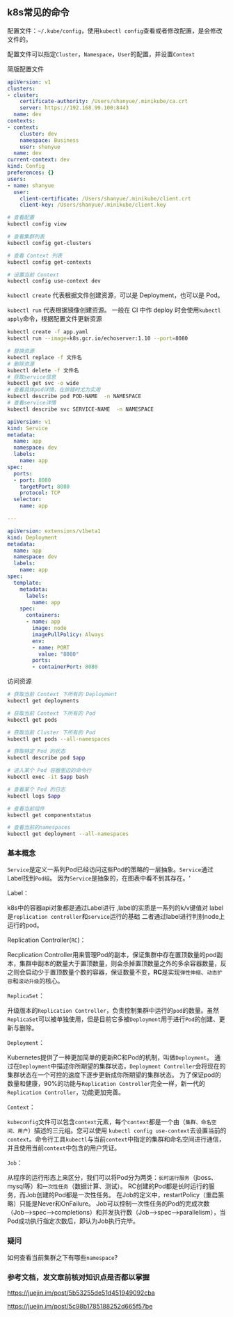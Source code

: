 ## k8s常见的命令

配置文件：`~/.kube/config`，使用`kubectl config`查看或者修改配置，是会修改文件的。

配置文件可以指定`Cluster`，`Namespace`，`User`的配置，并设置`Context`


简版配置文件

```yaml
apiVersion: v1
clusters:
- cluster:
    certificate-authority: /Users/shanyue/.minikube/ca.crt
    server: https://192.168.99.100:8443
  name: dev
contexts:
- context:
    cluster: dev
    namespace: Business
    user: shanyue
  name: dev
current-context: dev
kind: Config
preferences: {}
users:
- name: shanyue
  user:
    client-certificate: /Users/shanyue/.minikube/client.crt
    client-key: /Users/shanyue/.minikube/client.key
```

```sh
# 查看配置
kubectl config view

# 查看集群列表
kubectl config get-clusters

# 查看 Context 列表
kubectl config get-contexts

# 设置当前 Context
kubectl config use-context dev

```

`kubectl create` 代表根据文件创建资源，可以是 Deployment，也可以是 Pod。

`kubectl run` 代表根据镜像创建资源。
一般在 CI 中作 deploy 时会使用`kubectl apply`命令，根据配置文件更新资源

```sh
kubectl create -f app.yaml
kubectl run --image=k8s.gcr.io/echoserver:1.10 --port=8080

# 替换资源
kubectl replace -f 文件名
# 删除资源
kubectl delete -f 文件名
# 获取service信息
kubectl get svc -o wide
# 查看具体pod详情，在排错时尤为实用
kubectl describe pod POD-NAME  -n NAMESPACE
# 查看service详情
kubectl describe svc SERVICE-NAME  -n NAMESPACE

```

```yaml
apiVersion: v1
kind: Service
metadata:
  name: app
  namespace: dev
  labels:
    name: app
spec:
  ports:
  - port: 8080
    targetPort: 8080
    protocol: TCP
  selector:
    name: app

---

apiVersion: extensions/v1beta1
kind: Deployment
metadata:
  name: app
  namespace: dev
  labels:
    name: app
spec:
  template:
    metadata:
      labels:
        name: app
    spec:
      containers:
      - name: app
        image: node
        imagePullPolicy: Always
        env:
        - name: PORT
          value: "8080"
        ports:
        - containerPort: 8080
```

访问资源
```sh
# 获取当前 Context 下所有的 Deployment
kubectl get deployments

# 获取当前 Context 下所有的 Pod
kubectl get pods

# 获取当前 Cluster 下所有的 Pod
kubectl get pods --all-namespaces

# 获取特定 Pod 的状态
kubectl describe pod $app

# 进入某个 Pod 容器里边的命令行
kubectl exec -it $app bash

# 查看某个 Pod 的日志
kubectl logs $app

# 查看当前组件
kubectl get componentstatus

# 查看当前的namespaces
kubectl get deployment --all-namespaces
```

### 基本概念
`Service`是定义一系列Pod已经访问这些Pod的策略的一层抽象。`Service`通过Label找到`Pod组`。
因为`Service`是抽象的，在图表中看不到其存在。‘

Label：

k8s中的容器api对象都是通过Label进行 ,label的实质是一系列的k/v键值对
label是`replication controller`和`service`运行的基础
二者通过label进行判别node上运行的pod。

Replication Controller(`RC`)：

Recplication Controller用来管理Pod的副本，保证集群中存在置顶数量的pod副本，集群中副本的数量大于置顶数量，则会杀掉置顶数量之外的多余容器数量，反之则会启动少于置顶数量个数的容器，保证数量不变，**RC**是实现`弹性伸缩`、`动态扩容`和`滚动升级`的核心。

`ReplicaSet`：

升级版本的`Replication Controller`，负责控制集群中运行的`pod`的数量。虽然`ReplicaSet`可以被单独使用，但是目前它多被`Deployment`用于进行`Pod`的创建、更新与删除。

`Deployment`：

Kubernetes提供了一种更加简单的更新RC和Pod的机制，叫做`Deployment`。
通过在`Deployment`中描述你所期望的集群状态，`Deployment Controller`会将现在的集群状态在一个可控的速度下逐步更新成你所期望的集群状态。
为了保证pod的数量和健康，90%的功能与`Replication Controller`完全一样，新一代的`Replication Controller`，功能更加完善。

`Context`：

`kubeconfig`文件可以包含`context`元素，每个`context`都是一个由（`集群、命名空间、用户`）描述的三元组。您可以使用 `kubectl config use-context`去设置当前的`context`。命令行工具`kubectl`与当前`context`中指定的集群和命名空间进行通信，并且使用当前`context`中包含的用户凭证。

`Job`：

从程序的运行形态上来区分，我们可以将Pod分为两类：`长时运行服务`（jboss、mysql等）和`一次性任务`（数据计算、测试）。
RC创建的Pod都是长时运行的服务，而Job创建的Pod都是一次性任务。
在Job的定义中，restartPolicy（重启策略）只能是Never和OnFailure。
Job可以控制一次性任务的Pod的完成次数（Job-->spec-->completions）和并发执行数（Job-->spec-->parallelism），当Pod成功执行指定次数后，即认为Job执行完毕。




### 疑问
如何查看当前集群之下有哪些`namespace`?


### 参考文档，发文章前核对知识点是否都以掌握
https://juejin.im/post/5b53255de51d451949092cba

https://juejin.im/post/5c98b1785188252d665f57be
